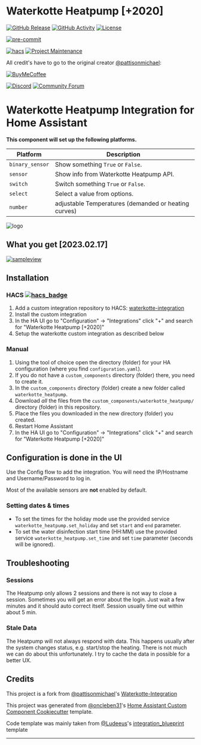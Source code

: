 # Waterkotte Heatpump [+2020]

[![GitHub Release][releases-shield]][releases]
[![GitHub Activity][commits-shield]][commits]
[![License][license-shield]](https://github.com/marq24/waterkotte-integration/raw/master/LICENSE)

[![pre-commit][pre-commit-shield]][pre-commit]

[![hacs][hacsbadge]][hacs]
[![Project Maintenance][maintenance-shield]][user_profile]

All credit's have to go to the original creator [@pattisonmichael](https://github.com/pattisonmichael):

[![BuyMeCoffee][buymecoffeebadge]][buymecoffee]

[![Discord][discord-shield]][discord]
[![Community Forum][forum-shield]][forum]

# Waterkotte Heatpump Integration for Home Assistant
**This component will set up the following platforms.**

| Platform        | Description                                          |
| --------------- |------------------------------------------------------|
| `binary_sensor` | Show something `True` or `False`.                    |
| `sensor`        | Show info from Waterkotte Heatpump API.              |
| `switch`        | Switch something `True` or `False`.                  |
| `select`        | Select a value from options.                         |
| `number`        | adjustable Temperatures (demanded or heating curves) |

![logo](https://github.com/marq24/waterkotte-integration/raw/master/logo.png)

## What you get [2023.02.17]
[![sampleview](https://github.com/marq24/waterkotte-integration/raw/master/sample-view-s.png)](https://github.com/marq24/waterkotte-integration/raw/master/sample-view.png)

## Installation
### HACS [![hacs_badge](https://img.shields.io/badge/HACS-Custom-orange.svg)](https://github.com/custom-components/hacs)
1. Add a custom integration repository to HACS: [waterkotte-integration](https://github.com/marq24/waterkotte-integration)
1. Install the custom integration
1. In the HA UI go to "Configuration" -> "Integrations" click "+" and search for "Waterkotte Heatpump [+2020]"
1. Setup the waterkotte custom integration as described below
  <!--1. In HACS Store, search for [***marq24/waterkotte-integration***]-->
### Manual
1. Using the tool of choice open the directory (folder) for your HA configuration (where you find `configuration.yaml`).
2. If you do not have a `custom_components` directory (folder) there, you need to create it.
3. In the `custom_components` directory (folder) create a new folder called `waterkotte_heatpump`.
4. Download _all_ the files from the `custom_components/waterkotte_heatpump/` directory (folder) in this repository.
5. Place the files you downloaded in the new directory (folder) you created.
6. Restart Home Assistant
7. In the HA UI go to "Configuration" -> "Integrations" click "+" and search for "Waterkotte Heatpump [+2020]"

## Configuration is done in the UI

Use the Config flow to add the integration. You will need the IP/Hostname and Username/Password to log in.
<!---->

Most of the available sensors are __not__ enabled by default.

### Setting dates & times
- To set the times for the holiday mode use the provided service `waterkotte_heatpump.set_holiday` and set `start` and `end` parameter.
- To set the water disinfection start time (HH:MM) use the provided service `waterkotte_heatpump.set_time` and set `time` parameter (seconds will be ignored).

## Troubleshooting

### Sessions

The Heatpump only allows 2 sessions and there is not way to close a session. Sometimes you will get an error about the login. Just wait a few minutes and it should auto correct itself. Session usually time out within about 5 min.

### Stale Data

The Heatpump will not always respond with data. This happens usually after the system changes status, e.g. start/stop the heating. There is not much we can do about this unfortunately. I try to cache the data in possible for a better UX.

## Credits
This project is a fork from [@pattisonmichael](https://github.com/pattisonmichael)'s [Waterkotte-Integration](https://github.com/pattisonmichael/waterkotte-integration)

This project was generated from [@oncleben31](https://github.com/oncleben31)'s [Home Assistant Custom Component Cookiecutter](https://github.com/oncleben31/cookiecutter-homeassistant-custom-component) template.

Code template was mainly taken from [@Ludeeus](https://github.com/ludeeus)'s [integration_blueprint][integration_blueprint] template

---

[integration_blueprint]: https://github.com/custom-components/integration_blueprint
[buymecoffee]: https://www.buymeacoffee.com/pattisonmichael
[buymecoffeebadge]: https://img.shields.io/badge/buy%20me%20a%20coffee-donate-yellow.svg?style=for-the-badge
[commits-shield]: https://img.shields.io/github/commit-activity/y/marq24/waterkotte-integration.svg?style=for-the-badge
[commits]: https://github.com/marq24/waterkotte-integration/commits/main
[hacs]: https://hacs.xyz
[hacsbadge]: https://img.shields.io/badge/HACS-Custom-orange.svg?style=for-the-badge
[discord]: https://discord.gg/Qa5fW2R
[discord-shield]: https://img.shields.io/discord/330944238910963714.svg?style=for-the-badge
[logoimg]: logo.png
[forum-shield]: https://img.shields.io/badge/community-forum-brightgreen.svg?style=for-the-badge
[forum]: https://community.home-assistant.io/
[license-shield]: https://img.shields.io/github/license/marq24/waterkotte-integration.svg?style=for-the-badge
[maintenance-shield]: https://img.shields.io/badge/maintainer-%40marq24-blue.svg?style=for-the-badge
[pre-commit]: https://github.com/pre-commit/pre-commit
[pre-commit-shield]: https://img.shields.io/badge/pre--commit-enabled-brightgreen?style=for-the-badge
[releases-shield]: https://img.shields.io/github/release/marq24/waterkotte-integration.svg?style=for-the-badge
[releases]: https://github.com/marq24/waterkotte-integration/releases
[user_profile]: https://github.com/marq24
